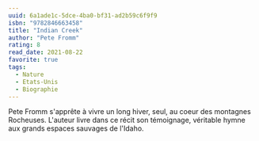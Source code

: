 ```yaml
---
uuid: 6a1ade1c-5dce-4ba0-bf31-ad2b59c6f9f9
isbn: "9782846663458"
title: "Indian Creek"
author: "Pete Fromm"
rating: 8
read_date: 2021-08-22
favorite: true
tags:
  - Nature
  - Etats-Unis
  - Biographie
---
```


Pete Fromm s'apprête à vivre un long hiver, seul, au coeur des montagnes Rocheuses. L'auteur livre dans ce récit son témoignage, véritable hymne aux grands espaces sauvages de l'Idaho.
